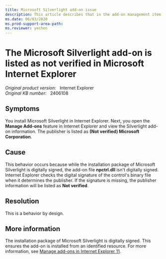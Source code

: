 ```yaml
---
title: Microsoft Silverlight add-on issue
description: This article describes that in the add-on management item function of IE, the Microsoft Silverlight add-on is listed as not verified, which is by design.
ms.date: 06/03/2020
ms.prod-support-area-path: 
ms.reviewer: yechen
---
```

# The Microsoft Silverlight add-on is listed as not verified in Microsoft Internet Explorer

_Original product version:_ &nbsp; Internet Explorer  
_Original KB number:_ &nbsp; 2406108

## Symptoms

You install Microsoft Silverlight in Internet Explorer. Next, you open the **Manage Add-ons** feature in Internet Explorer and view the Silverlight add-on information. The publisher is listed as **(Not verified) Microsoft Corporation**.

## Cause

This behavior occurs because while the installation package of Microsoft Silverlight is digitally signed, the add-on file **npctrl.dll** isn't digitally signed. Internet Explorer checks the digital signature of the control's binary file when it determines the publisher. If the signature is missing, the publisher information will be listed as **Not verified**.

## Resolution

This is a behavior by design.

## More information

The installation package of Microsoft Silverlight is digitally signed. This ensures the add-on is installed from an identified resource. For more information, see [Manage add-ons in Internet Explorer 11](https://support.microsoft.com/help/17447/windows-internet-explorer-11-manage-add-ons).
